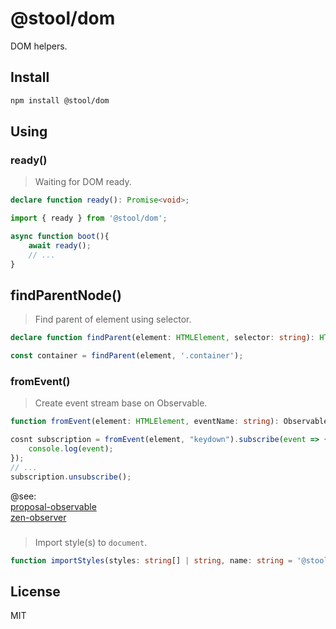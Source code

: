 # @stool/dom

DOM helpers.

## Install

```sh
npm install @stool/dom
```

## Using

### ready() 

> Waiting for DOM ready.

```typescript
declare function ready(): Promise<void>;
```

```js
import { ready } from '@stool/dom';

async function boot(){
    await ready();
    // ...
}
```
## findParentNode()
 
 > Find parent of element using selector.

```typescript
declare function findParent(element: HTMLElement, selector: string): HTMLElement|null;
```
```js
const container = findParent(element, '.container');
```


### fromEvent()

> Create event stream base on Observable.

```typescript
function fromEvent(element: HTMLElement, eventName: string): Observable
```

```typescript
cosnt subscription = fromEvent(element, "keydown").subscribe(event => {
    console.log(event);
});
// ...
subscription.unsubscribe();
```
@see: <br/>
[proposal-observable](https://github.com/tc39/proposal-observable) <br/>
[zen-observer](https://github.com/zenparsing/zen-observable)

### 

> Import style(s) to `document`.

```typescript
function importStyles(styles: string[] | string, name: string = '@stool/dom'): () => void
```

## License
MIT
